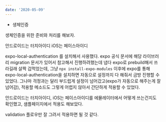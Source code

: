 ```yaml
---
date: '2020-05-09'
---
```


- 생체인증

생체인증을 위한 준비와 처리를 해보자.

안드로이드는 터치아이디
iOS는 페이스아이디

expo-local-authentication 를 설치해서 사용했다. expo 공식 문서에 해당 라이브러리 migration 문서가 있어서 참고해서 진행하려했는데 냅다 expo로 prebuild해서 쓰라길래 살짝 겁먹었는데, 그냥 `npx install-expo-modules` 이후에 expo를 통해 expo-local-authentication을 설치하면 자동으로 설정까지 다 해줘서 금방 진행할 수 있었다.
그나마 걱정과는 달리 부드럽게 설정이 넘어갔고(expo가 자동으로 해주는게 잘 넘어감), 적용할 메소드도 그렇게 어렵지 않아서 간단하게 적용할 수 있었다.

안드로이드는 터치아이디, iOS는 페이스아이디를 에뮬레이터에서 어떻게 쓰는건지도 확인했고, 샘플페이지에서 적용도 해보았다.

validation 플로우만 잘 그려서 적용하면 될 것 같다.

